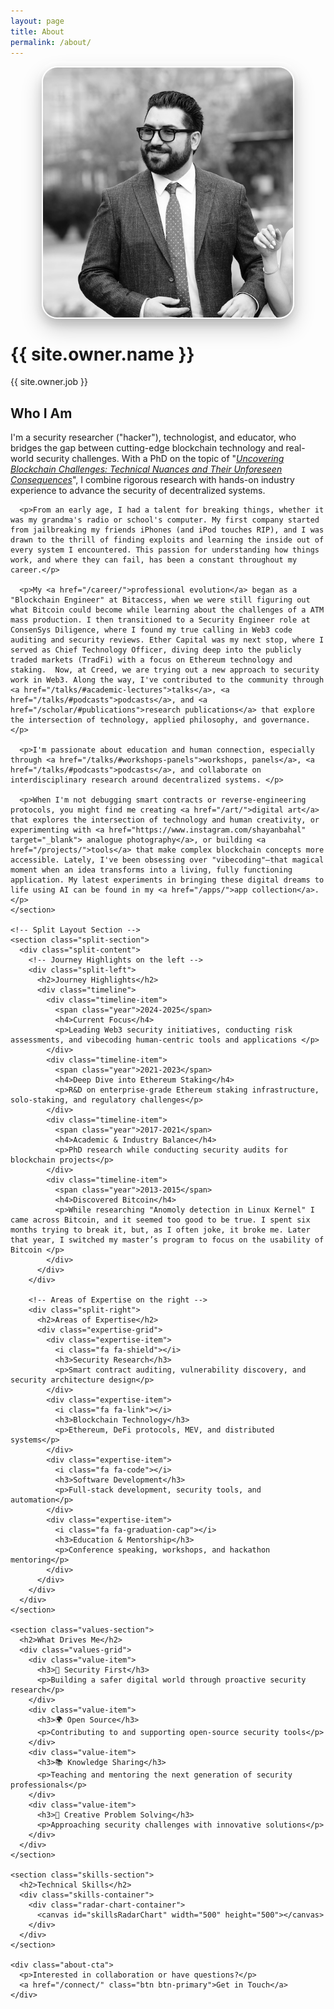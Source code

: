 ```yaml
---
layout: page
title: About
permalink: /about/
---
```


<div class="about-page">
  <div class="about-header">
    <div class="about-avatar-container">
      <img src="/img/shayan_about.jpeg" alt="Shayan Eskandari" class="about-avatar">
    </div>
    <div class="about-intro">
      <h1>{{ site.owner.name }}</h1>
      <p class="tagline">{{ site.owner.job }}</p>
    </div>
  </div>

  <div class="about-content">
    <section class="bio-section">
      <h2>Who I Am</h2>
      <p>I'm a security researcher ("hacker"), technologist, and educator, who bridges the gap between cutting-edge blockchain technology and real-world security challenges. With a PhD on the topic of "<a href="/scholar/#publications"><i>Uncovering Blockchain Challenges: Technical Nuances and Their Unforeseen Consequences</i></a>", I combine rigorous research with hands-on industry experience to advance the security of decentralized systems.</p>
      
      <p>From an early age, I had a talent for breaking things, whether it was my grandma's radio or school's computer. My first company started from jailbreaking my friends iPhones (and iPod touches RIP), and I was drawn to the thrill of finding exploits and learning the inside out of every system I encountered. This passion for understanding how things work, and where they can fail, has been a constant throughout my career.</p>

      <p>My <a href="/career/">professional evolution</a> began as a "Blockchain Engineer" at Bitaccess, when we were still figuring out what Bitcoin could become while learning about the challenges of a ATM mass production. I then transitioned to a Security Engineer role at ConsenSys Diligence, where I found my true calling in Web3 code auditing and security reviews. Ether Capital was my next stop, where I served as Chief Technology Officer, diving deep into the publicly traded markets (TradFi) with a focus on Ethereum technology and staking.  Now, at Creed, we are trying out a new approach to security work in Web3. Along the way, I've contributed to the community through <a href="/talks/#academic-lectures">talks</a>, <a href="/talks/#podcasts">podcasts</a>, and <a href="/scholar/#publications">research publications</a> that explore the intersection of technology, applied philosophy, and governance.</p>
      
      <p>I'm passionate about education and human connection, especially through <a href="/talks/#workshops-panels">workshops, panels</a>, <a href="/talks/#podcasts">podcasts</a>, and collaborate on interdisciplinary research around decentralized systems. </p>
      
      <p>When I'm not debugging smart contracts or reverse-engineering protocols, you might find me creating <a href="/art/">digital art</a> that explores the intersection of technology and human creativity, or experimenting with <a href="https://www.instagram.com/shayanbahal" target="_blank"> analogue photography</a>, or building <a href="/projects/">tools</a> that make complex blockchain concepts more accessible. Lately, I've been obsessing over "vibecoding"—that magical moment when an idea transforms into a living, fully functioning application. My latest experiments in bringing these digital dreams to life using AI can be found in my <a href="/apps/">app collection</a>.</p>
    </section>

    <!-- Split Layout Section -->
    <section class="split-section">
      <div class="split-content">
        <!-- Journey Highlights on the left -->
        <div class="split-left">
          <h2>Journey Highlights</h2>
          <div class="timeline">
            <div class="timeline-item">
              <span class="year">2024-2025</span>
              <h4>Current Focus</h4>
              <p>Leading Web3 security initiatives, conducting risk assessments, and vibecoding human-centric tools and applications </p>
            </div>
            <div class="timeline-item">
              <span class="year">2021-2023</span>
              <h4>Deep Dive into Ethereum Staking</h4>
              <p>R&D on enterprise-grade Ethereum staking infrastructure, solo-staking, and regulatory challenges</p>
            </div>
            <div class="timeline-item">
              <span class="year">2017-2021</span>
              <h4>Academic & Industry Balance</h4>
              <p>PhD research while conducting security audits for blockchain projects</p>
            </div>
            <div class="timeline-item">
              <span class="year">2013-2015</span>
              <h4>Discovered Bitcoin</h4>
              <p>While researching "Anomoly detection in Linux Kernel" I came across Bitcoin, and it seemed too good to be true. I spent six months trying to break it, but, as I often joke, it broke me. Later that year, I switched my master’s program to focus on the usability of Bitcoin </p>
            </div>
          </div>
        </div>
        
        <!-- Areas of Expertise on the right -->
        <div class="split-right">
          <h2>Areas of Expertise</h2>
          <div class="expertise-grid">
            <div class="expertise-item">
              <i class="fa fa-shield"></i>
              <h3>Security Research</h3>
              <p>Smart contract auditing, vulnerability discovery, and security architecture design</p>
            </div>
            <div class="expertise-item">
              <i class="fa fa-link"></i>
              <h3>Blockchain Technology</h3>
              <p>Ethereum, DeFi protocols, MEV, and distributed systems</p>
            </div>
            <div class="expertise-item">
              <i class="fa fa-code"></i>
              <h3>Software Development</h3>
              <p>Full-stack development, security tools, and automation</p>
            </div>
            <div class="expertise-item">
              <i class="fa fa-graduation-cap"></i>
              <h3>Education & Mentorship</h3>
              <p>Conference speaking, workshops, and hackathon mentoring</p>
            </div>
          </div>
        </div>
      </div>
    </section>

    <section class="values-section">
      <h2>What Drives Me</h2>
      <div class="values-grid">
        <div class="value-item">
          <h3>🔐 Security First</h3>
          <p>Building a safer digital world through proactive security research</p>
        </div>
        <div class="value-item">
          <h3>🌍 Open Source</h3>
          <p>Contributing to and supporting open-source security tools</p>
        </div>
        <div class="value-item">
          <h3>📚 Knowledge Sharing</h3>
          <p>Teaching and mentoring the next generation of security professionals</p>
        </div>
        <div class="value-item">
          <h3>🎨 Creative Problem Solving</h3>
          <p>Approaching security challenges with innovative solutions</p>
        </div>
      </div>
    </section>

    <section class="skills-section">
      <h2>Technical Skills</h2>
      <div class="skills-container">
        <div class="radar-chart-container">
          <canvas id="skillsRadarChart" width="500" height="500"></canvas>
        </div>
      </div>
    </section>

    <div class="about-cta">
      <p>Interested in collaboration or have questions?</p>
      <a href="/connect/" class="btn btn-primary">Get in Touch</a>
    </div>
  </div>
</div>

<style>
.about-avatar-container {
  position: relative;
  display: flex;
  justify-content: center;
  margin-bottom: 2rem;
}

.about-avatar {
  width: 400px;
  height: 400px;
  border-radius: 25px;
  object-fit: cover;
  box-shadow: 
    0 15px 35px rgba(0, 0, 0, 0.2),
    0 8px 15px rgba(0, 0, 0, 0.15),
    0 0 0 8px rgba(255, 255, 255, 0.9);
  transition: all 0.4s ease;
  border: 2px solid #fff;
  position: relative;
  z-index: 2;
}

.about-avatar:hover {
  transform: translateY(-8px) rotateY(5deg) rotateX(2deg);
  box-shadow: 
    0 25px 50px rgba(0, 0, 0, 0.25),
    0 15px 25px rgba(0, 0, 0, 0.2),
    0 0 0 8px rgba(255, 255, 255, 0.95);
}

.about-avatar-container::before {
  content: '';
  position: absolute;
  top: 6px;
  left: 50%;
  transform: translateX(-50%);
  width: 208px;
  height: 208px;
  background: linear-gradient(135deg, #ff6b35, #1e3a5f, #ff6b35);
  border-radius: 25px;
  z-index: -1;
  opacity: 0.25;
  transition: all 0.4s ease;
  filter: blur(4px);
}

.about-avatar-container:hover::before {
  opacity: 0.35;
  transform: translateX(-50%) translateY(2px) rotate(1deg);
  filter: blur(6px);
}

/* Dark mode support */
[data-theme="dark"] .about-avatar {
  border-color: var(--surface-color);
}

[data-theme="dark"] .about-avatar-container::before {
  opacity: 0.3;
}

[data-theme="dark"] .about-avatar-container:hover::before {
  opacity: 0.4;
}

@media (max-width: 768px) {
  .about-avatar {
    width: 300px;
    height: 300px;
    border-radius: 20px;
  }
  
  .about-avatar-container::before {
    width: 208px;
    height: 208px;
    border-radius: 20px;
    top: 6px;
  }
}

/* Psychedelic Glitch Effect for Value Items */
.value-item {
  position: relative;
  overflow: hidden;
  transition: all 0.3s ease;
}

.value-item:hover {
  animation: psychedelicGlitch 1.2s ease-in-out infinite;
  transform: scale(1.02);
}

@keyframes psychedelicGlitch {
  0% { 
    filter: hue-rotate(0deg) saturate(1) brightness(1);
    transform: scale(1.02) translateX(0);
  }
  20% { 
    filter: hue-rotate(90deg) saturate(1.5) brightness(1.2);
    transform: scale(1.02) translateX(-2px);
    text-shadow: 2px 0 #ff6b35, -2px 0 #1e3a5f;
  }
  40% { 
    filter: hue-rotate(180deg) saturate(2) brightness(0.8);
    transform: scale(1.02) translateX(2px);
    text-shadow: -2px 0 #ff6b35, 2px 0 #1e3a5f;
  }
  60% { 
    filter: hue-rotate(270deg) saturate(1.8) brightness(1.3);
    transform: scale(1.02) translateX(-1px);
    text-shadow: 1px 0 #ff6b35, -1px 0 #1e3a5f;
  }
  80% { 
    filter: hue-rotate(360deg) saturate(1.2) brightness(1.1);
    transform: scale(1.02) translateX(1px);
  }
  100% { 
    filter: hue-rotate(0deg) saturate(1) brightness(1);
    transform: scale(1.02) translateX(0);
    text-shadow: none;
  }
}

.value-item:hover::before {
  content: '';
  position: absolute;
  top: 0;
  left: 0;
  right: 0;
  bottom: 0;
  background: linear-gradient(45deg, 
    rgba(255, 107, 53, 0.1), 
    rgba(30, 58, 95, 0.1), 
    rgba(255, 107, 53, 0.1));
  z-index: -1;
  animation: psychedelicPulse 1.2s ease-in-out infinite;
}

@keyframes psychedelicPulse {
  0%, 100% { opacity: 0; }
  50% { opacity: 0.3; }
}

/* Split Layout Section */
.split-section {
  margin: 4rem 0;
}

.split-content {
  display: grid;
  grid-template-columns: 1fr 1fr;
  gap: 4rem;
  align-items: start;
}

.split-left, .split-right {
  padding: 0;
}

.split-left h2, .split-right h2 {
  color: #1e3a5f;
  margin-bottom: 2rem;
  font-size: 1.75rem;
}

/* Responsive Design */
@media (max-width: 968px) {
  .split-content {
    grid-template-columns: 1fr;
    gap: 3rem;
  }
}

@media (max-width: 480px) {
  .about-avatar {
    width: 250px;
    height: 250px;
  }
  
  .about-avatar-container::before {
    width: 208px;
    height: 208px;
    top: 6px;
  }
  
  .split-content {
    gap: 2rem;
  }
}

/* Skills Section */
.skills-section {
  margin: 4rem 0;
}

.skills-section h2 {
  text-align: center;
  color: #1e3a5f;
  margin-bottom: 2rem;
  font-size: 1.75rem;
}

.skills-container {
  display: flex;
  justify-content: center;
  align-items: center;
}

.radar-chart-container {
  flex: 0 0 500px;
  max-width: 500px;
  position: relative;
}

/* Dark Mode Support for Skills */
[data-theme="dark"] .skills-section h2 {
  color: var(--text-color);
}

/* Responsive Design for Skills */
@media (max-width: 768px) {
  .radar-chart-container {
    max-width: 400px;
    width: 100%;
  }
  
  .skills-section h2 {
    font-size: 1.5rem;
  }
}

@media (max-width: 480px) {
  .radar-chart-container {
    max-width: 300px;
  }
  
  .skills-section {
    margin: 3rem 0;
  }
}
</style>

<script src="https://cdn.jsdelivr.net/npm/chart.js"></script>
<script>
document.addEventListener('DOMContentLoaded', function() {
  const ctx = document.getElementById('skillsRadarChart');
  
  if (!ctx) {
    console.warn('Skills radar chart canvas not found');
    return;
  }

  // Skills data from Jekyll
  const skillsData = [
    {% for skill in site.data.index.skills.skills %}
    {
      name: "{{ skill.name }}",
      score: {{ skill.score }}
    }{% unless forloop.last %},{% endunless %}
    {% endfor %}
  ];

  // Sort skills by score for better visualization
  skillsData.sort((a, b) => b.score - a.score);

  const labels = skillsData.map(skill => skill.name);
  const scores = skillsData.map(skill => skill.score);

  // Create gradient
  const canvas = ctx.getContext('2d');
  const gradient = canvas.createRadialGradient(250, 250, 0, 250, 250, 250);
  gradient.addColorStop(0, 'rgba(255, 107, 53, 0.2)');
  gradient.addColorStop(1, 'rgba(30, 58, 95, 0.1)');

  const borderGradient = canvas.createRadialGradient(250, 250, 0, 250, 250, 250);
  borderGradient.addColorStop(0, 'rgba(255, 107, 53, 0.8)');
  borderGradient.addColorStop(1, 'rgba(30, 58, 95, 0.6)');

  const config = {
    type: 'radar',
    data: {
      labels: labels,
      datasets: [{
        label: 'Technical Skills',
        data: scores,
        backgroundColor: gradient,
        borderColor: borderGradient,
        borderWidth: 2,
        pointBackgroundColor: '#ff6b35',
        pointBorderColor: '#fff',
        pointBorderWidth: 2,
        pointRadius: 5,
        pointHoverRadius: 7,
        pointHoverBackgroundColor: '#1e3a5f',
        pointHoverBorderColor: '#ff6b35',
        pointHoverBorderWidth: 3
      }]
    },
    options: {
      responsive: true,
      maintainAspectRatio: true,
      plugins: {
        legend: {
          display: false
        },
        tooltip: {
          backgroundColor: 'rgba(30, 58, 95, 0.9)',
          titleColor: '#fff',
          bodyColor: '#fff',
          borderColor: '#ff6b35',
          borderWidth: 1,
          displayColors: false,
          callbacks: {
            label: function(context) {
              return context.label + ': ' + context.raw + '%';
            }
          }
        }
      },
      scales: {
        r: {
          min: 0,
          max: 100,
          angleLines: {
            color: 'rgba(0, 0, 0, 0.1)'
          },
          grid: {
            color: 'rgba(0, 0, 0, 0.1)'
          },
          pointLabels: {
            font: {
              size: 12,
              weight: '500'
            },
            color: '#374151'
          },
          ticks: {
            display: false,
            stepSize: 20
          }
        }
      },
      interaction: {
        intersect: false,
        mode: 'point'
      },
      animation: {
        duration: 2000,
        easing: 'easeInOutQuart'
      }
    }
  };

  // Check for dark mode and adjust colors
  function updateChartColors() {
    const isDark = document.body.getAttribute('data-theme') === 'dark';
    
    if (isDark) {
      config.options.scales.r.angleLines.color = 'rgba(255, 255, 255, 0.2)';
      config.options.scales.r.grid.color = 'rgba(255, 255, 255, 0.2)';
      config.options.scales.r.pointLabels.color = '#e5e7eb';
    } else {
      config.options.scales.r.angleLines.color = 'rgba(0, 0, 0, 0.1)';
      config.options.scales.r.grid.color = 'rgba(0, 0, 0, 0.1)';
      config.options.scales.r.pointLabels.color = '#374151';
    }
  }

  updateChartColors();
  
  try {
    const chart = new Chart(ctx, config);
    
    // Update chart colors when theme changes
    const observer = new MutationObserver(function(mutations) {
      mutations.forEach(function(mutation) {
        if (mutation.type === 'attributes' && mutation.attributeName === 'data-theme') {
          updateChartColors();
          chart.update();
        }
      });
    });
    
    observer.observe(document.body, { attributes: true });
    
  } catch (error) {
    console.error('Error creating skills chart:', error);
  }
});
</script>